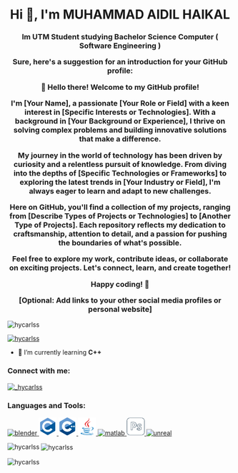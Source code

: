 <h1 align="center">Hi 👋, I'm MUHAMMAD AIDIL HAIKAL</h1>
<h3 align="center">Im UTM Student studying Bachelor Science Computer ( Software Engineering )

Sure, here's a suggestion for an introduction for your GitHub profile:

👋 Hello there! Welcome to my GitHub profile!

I'm [Your Name], a passionate [Your Role or Field] with a keen interest in [Specific Interests or Technologies]. With a background in [Your Background or Experience], I thrive on solving complex problems and building innovative solutions that make a difference.

My journey in the world of technology has been driven by curiosity and a relentless pursuit of knowledge. From diving into the depths of [Specific Technologies or Frameworks] to exploring the latest trends in [Your Industry or Field], I'm always eager to learn and adapt to new challenges.

Here on GitHub, you'll find a collection of my projects, ranging from [Describe Types of Projects or Technologies] to [Another Type of Projects]. Each repository reflects my dedication to craftsmanship, attention to detail, and a passion for pushing the boundaries of what's possible.

Feel free to explore my work, contribute ideas, or collaborate on exciting projects. Let's connect, learn, and create together!

Happy coding! 🚀

[Optional: Add links to your other social media profiles or personal website]</h3>

<p align="left"> <img src="https://komarev.com/ghpvc/?username=hycarlss&label=Profile%20views&color=0e75b6&style=flat" alt="hycarlss" /> </p>

<p align="left"> <a href="https://github.com/ryo-ma/github-profile-trophy"><img src="https://github-profile-trophy.vercel.app/?username=hycarlss" alt="hycarlss" /></a> </p>

- 🌱 I’m currently learning **C++**

<h3 align="left">Connect with me:</h3>
<p align="left">
<a href="https://instagram.com/_hycarlss" target="blank"><img align="center" src="https://raw.githubusercontent.com/rahuldkjain/github-profile-readme-generator/master/src/images/icons/Social/instagram.svg" alt="_hycarlss" height="30" width="40" /></a>
</p>

<h3 align="left">Languages and Tools:</h3>
<p align="left"> <a href="https://www.blender.org/" target="_blank" rel="noreferrer"> <img src="https://download.blender.org/branding/community/blender_community_badge_white.svg" alt="blender" width="40" height="40"/> </a> <a href="https://www.cprogramming.com/" target="_blank" rel="noreferrer"> <img src="https://raw.githubusercontent.com/devicons/devicon/master/icons/c/c-original.svg" alt="c" width="40" height="40"/> </a> <a href="https://www.w3schools.com/cpp/" target="_blank" rel="noreferrer"> <img src="https://raw.githubusercontent.com/devicons/devicon/master/icons/cplusplus/cplusplus-original.svg" alt="cplusplus" width="40" height="40"/> </a> <a href="https://www.java.com" target="_blank" rel="noreferrer"> <img src="https://raw.githubusercontent.com/devicons/devicon/master/icons/java/java-original.svg" alt="java" width="40" height="40"/> </a> <a href="https://www.mathworks.com/" target="_blank" rel="noreferrer"> <img src="https://upload.wikimedia.org/wikipedia/commons/2/21/Matlab_Logo.png" alt="matlab" width="40" height="40"/> </a> <a href="https://www.photoshop.com/en" target="_blank" rel="noreferrer"> <img src="https://raw.githubusercontent.com/devicons/devicon/master/icons/photoshop/photoshop-line.svg" alt="photoshop" width="40" height="40"/> </a> <a href="https://unrealengine.com/" target="_blank" rel="noreferrer"> <img src="https://raw.githubusercontent.com/kenangundogan/fontisto/036b7eca71aab1bef8e6a0518f7329f13ed62f6b/icons/svg/brand/unreal-engine.svg" alt="unreal" width="40" height="40"/> </a> </p>

<p><img align="left" src="https://github-readme-stats.vercel.app/api/top-langs?username=hycarlss&show_icons=true&locale=en&layout=compact" alt="hycarlss" /></p>

<p>&nbsp;<img align="center" src="https://github-readme-stats.vercel.app/api?username=hycarlss&show_icons=true&locale=en" alt="hycarlss" /></p>

<p><img align="center" src="https://github-readme-streak-stats.herokuapp.com/?user=hycarlss&" alt="hycarlss" /></p>
